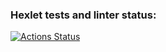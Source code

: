 ### Hexlet tests and linter status:
[![Actions Status](https://github.com/EvilLogitech/python-project-83/workflows/hexlet-check/badge.svg)](https://github.com/EvilLogitech/python-project-83/actions)